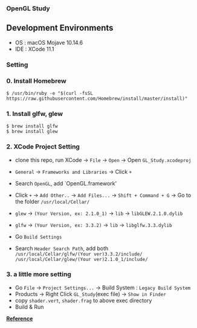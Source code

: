 ### OpenGL Study  

## Development Environments  
- OS : macOS Mojave 10.14.6     
- IDE : XCode 11.1  

### Setting  
### 0. Install Homebrew  
`$ /usr/bin/ruby -e "$(curl -fsSL https://raw.githubusercontent.com/Homebrew/install/master/install)"`

### 1. Install glfw, glew
`$ brew install glfw`    
`$ brew install glew`

### 2. XCode Project Setting

  - clone this repo, run XCode -> `File` -> `Open` -> Open `GL_Study.xcodeproj`  
  - `General` -> `Frameworks and Libraries` -> Click `+`  
  - Search `OpenGL`, add `OpenGL.framework'  
  - Click `+` -> `Add Other..` -> `Add Files...` -> `Shift + Command + G` -> Go to the folder `/usr/local/Cellar/`  
  - `glew` -> `(Your Version, ex: 2.1.0_1)` -> `lib` -> `libGLEW.2.1.0.dylib` 
  - `glfw` -> `(Your Version, ex: 3.3.2)` -> `lib` -> `libglfw.3.3.dylib` 
  
  - Go `Build Settings`  
  - Search `Header Search Path`, add both   
  `/usr/local/Cellar/glfw/(Your ver)3.3.2/include/`  
  `/usr/local/Cellar/glew/(Your ver)2.1.0_1/include/`

### 3. a little more setting
  - Go `File` -> `Project Settings...` -> Build System : `Legacy Build System`  
  - Products -> Right Click `GL_Study`(exec file) -> `Show in Finder`  
  - copy `shader.vert`, `shader.frag` to above exec directory  
  - Build & Run  
  


[**Reference**](https://blog.naver.com/ross1573/221460518505)  
